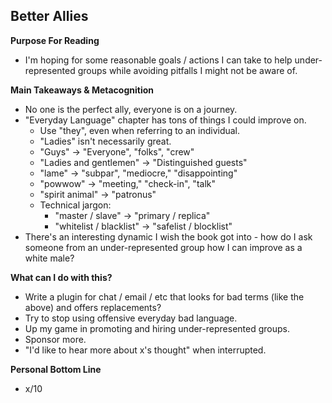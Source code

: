 ## Better Allies

**Purpose For Reading**
- I'm hoping for some reasonable goals / actions I can take to help under-represented groups while avoiding pitfalls I might not be aware of.
 
**Main Takeaways & Metacognition**
- No one is the perfect ally, everyone is on a journey. 
- "Everyday Language" chapter has tons of things I could improve on.
	- Use "they", even when referring to an individual.
	- "Ladies" isn't necessarily great.
	- "Guys" -> "Everyone", "folks", "crew"
	- "Ladies and gentlemen" -> "Distinguished guests"
	- "lame" -> "subpar", "mediocre," "disappointing"
	- "powwow" -> "meeting," "check-in", "talk"
	- "spirit animal" -> "patronus"
	- Technical jargon:
		- "master / slave" -> "primary / replica"
		- "whitelist / blacklist" -> "safelist / blocklist"
- There's an interesting dynamic I wish the book got into - how do I ask someone from an under-represented group how I can improve as a white male?

**What can I do with this?**
- Write a plugin for chat / email / etc that looks for bad terms (like the above) and offers replacements?
- Try to stop using offensive everyday bad language.
- Up my game in promoting and hiring under-represented groups.
- Sponsor more.
- "I'd like to hear more about x's thought" when interrupted.

**Personal Bottom Line**
- x/10
<!--stackedit_data:
eyJoaXN0b3J5IjpbLTc3ODAyOTM4LC05MjUwNDk3OTYsLTk1ND
YxMTc5NSwtMTQ4NTgwMjM5MF19
-->